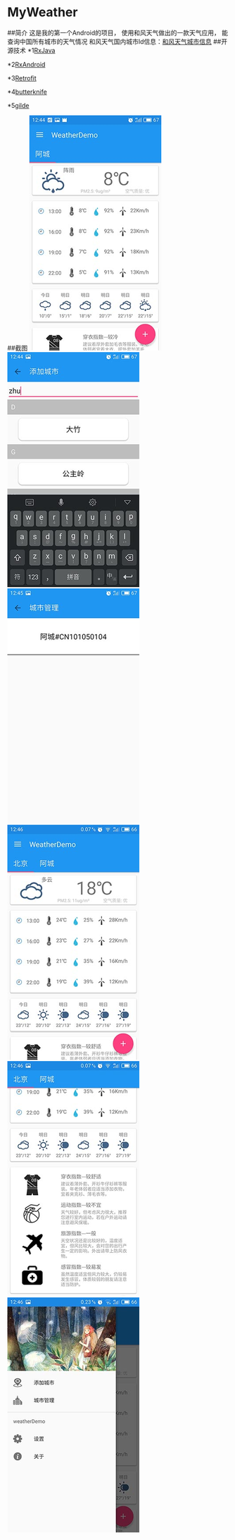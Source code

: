# MyWeather
##简介
这是我的第一个Android的项目，
使用和风天气做出的一款天气应用，
能查询中国所有城市的天气情况
和风天气国内城市Id信息：[和风天气城市信息](http://www.heweather.com/documents/cn-city-list)
##开源技术
*1[RxJava](https://github.com/ReactiveX/RxJava)  

*2[RxAndroid](https://github.com/ReactiveX/RxAndroid)  

*3[Retrofit](https://github.com/square/retrofit)  

*4[butterknife](https://github.com/JakeWharton/butterknife)  

*5[gilde](https://github.com/bumptech/glide)  

##截图
![jieping](https://github.com/JusChao/MyWeather/blob/master/image/S60927-124428.jpg)
![jieping](https://github.com/JusChao/MyWeather/blob/master/image/S60927-124451.jpg)
![jieping](https://github.com/JusChao/MyWeather/blob/master/image/S60927-124501.jpg)
![jieping](https://github.com/JusChao/MyWeather/blob/master/image/S60927-124612.jpg)
![jieping](https://github.com/JusChao/MyWeather/blob/master/image/S60927-124618.jpg)
![jieping](https://github.com/JusChao/MyWeather/blob/master/image/S60927-124626.jpg)




